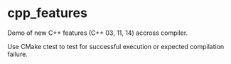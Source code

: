 # cpp_features
Demo of new C++ features (C++ 03, 11, 14) accross compiler.

Use CMake ctest to test for successful execution or expected compilation failure.

